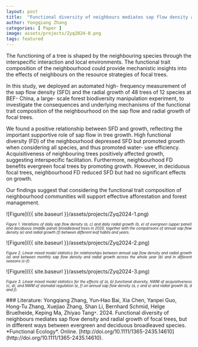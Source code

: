 ```yaml
---
layout: post
title:  "Functional diversity of neighbours mediates sap flow density and radial growth of focal trees, but in different ways between evergreen and deciduous broadleaved species"
author: Yongqiang Zhang
categories: [ Paper ]
image: assets/projects/Zyq2024-0.png
tags: featured
---
```

The functioning of a tree is shaped by the neighbouring species through the interspecific interaction and local environments. The functional trait composition of the neighbourhood could provide mechanistic insights into the effects of neighbours on the resource strategies of focal trees.

In this study, we deployed an automated high- frequency measurement of the sap flow density (SFD) and the radial growth of 48 trees of 12 species at BEF- China, a large- scale forest biodiversity manipulation experiment, to investigate the consequences and underlying mechanisms of the functional trait composition of the neighbourhood on the sap flow and radial growth of focal trees.

We found a positive relationship between SFD and growth, reflecting the important supportive role of sap flow in tree growth. High functional diversity (FD) of the neighbourhood depressed SFD but promoted growth when considering all species, and thus promoted water- use efficiency. Acquisitiveness of neighbouring trees positively affected growth, suggesting interspecific facilitation. Furthermore, neighbourhood FD benefits evergreen focal trees by promoting growth. However, in deciduous focal trees, neighbourhood FD reduced SFD but had no significant effects on growth.

Our findings suggest that considering the functional trait composition of neighbourhood communities will support effective afforestation and forest management.

![Figure]({{ site.baseurl }}/assets/projects/Zyq2024-1.png)
<p style='text-align: justify;' ><span style="font-style: italic; font-size:70%">Figure 1. Variations of daily sap flow density (a, c) and daily radial growth (b, e) of evergreen (upper panel) and deciduous (middle panel) broadleaved trees in 2020, together with the comparisons of annual sap flow density (e) and radial growth (f) between different leaf habits and years. 
</span></p>


![Figure]({{ site.baseurl }}/assets/projects/Zyq2024-2.png)
<p style='text-align: justify;' ><span style="font-style: italic; font-size:70%">Figure 2. Linear mixed model statistics for relationships between annual sap flow density and radial growth (a) and between monthly sap flow density and radial growth across the whole year (b) and in different seasons (c–f). 
</span></p>


![Figure]({{ site.baseurl }}/assets/projects/Zyq2024-3.png)
<p style='text-align: justify;' ><span style="font-style: italic; font-size:70%">Figure 3. Linear mixed model statistics for the effects of (a, b) functional diversity, NWM of acquisitiveness (c, d), and NWM of stomatal regulation (e, f) on annual sap flow density (a, c and e) and radial growth (b, d and f). 
</span></p>
### Literature:
Yongqiang Zhang, Yun‐Hao Bai, Xia Chen, Yanpei Guo, Hong‐Tu Zhang, Xuejiao Zhang, Shan Li, Bernhard Schmid, Helge Bruelheide, Keping Ma, Zhiyao Tang<code>&ast;</code>. 2024. Functional diversity of neighbours mediates sap flow density and radial growth of focal trees, but in different ways between evergreen and deciduous broadleaved species. *Functional Ecology*. Online. [http://doi.org/10.1111/1365-2435.14610](http://doi.org/10.1111/1365-2435.14610).
